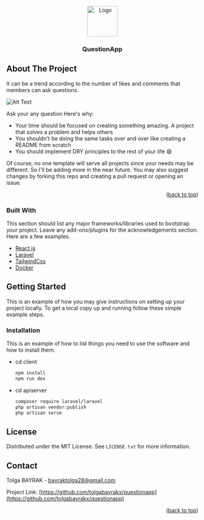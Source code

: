 <div id="top"></div>





<!-- PROJECT LOGO -->
<br />
<div align="center">
    <img src="https://cdn-icons-png.flaticon.com/512/5184/5184592.png" alt="Logo" width="80" height="80">
  </a>

  <h3 align="center">QuestionApp</h3>
  


</div>





<!-- ABOUT THE PROJECT -->
## About The Project
It can be a trend according to the number of likes and comments that members can ask questions.


![Alt Text](https://im3.ezgif.com/tmp/ezgif-3-a6601fa2e9.gif)
<br />

Ask your any question 
Here's why:
* Your time should be focused on creating something amazing. A project that solves a problem and helps others
* You shouldn't be doing the same tasks over and over like creating a README from scratch
* You should implement DRY principles to the rest of your life :smile:

Of course, no one template will serve all projects since your needs may be different. So I'll be adding more in the near future. You may also suggest changes by forking this repo and creating a pull request or opening an issue.



<p align="right">(<a href="#top">back to top</a>)</p>



### Built With

This section should list any major frameworks/libraries used to bootstrap your project. Leave any add-ons/plugins for the acknowledgements section. Here are a few examples.

* [React.js](https://reactjs.org/)
* [Laravel](https://laravel.com)
* [TailwindCss](https://www.docker.com)
* [Docker](https://www.docker.com)




<!-- GETTING STARTED -->
## Getting Started

This is an example of how you may give instructions on setting up your project locally.
To get a local copy up and running follow these simple example steps.

### Installation

This is an example of how to list things you need to use the software and how to install them.
* cd client
  ```sh
  npm install
  npm run dev
  ```
  
* cd apiserver
  ```sh
  composer require laravel/laravel
  php artisan vendor:publish
  php artisan serve

  ```







<!-- LICENSE -->
## License

Distributed under the MIT License. See `LICENSE.txt` for more information.




<!-- CONTACT -->
## Contact

Tolga BAYRAK - bayraktolga28@gmail.com

Project Link: [https://github.com/tolgabayrakx/questionapp](https://github.com/tolgabayrakx/questionapp)

<p align="right">(<a href="#top">back to top</a>)</p>



